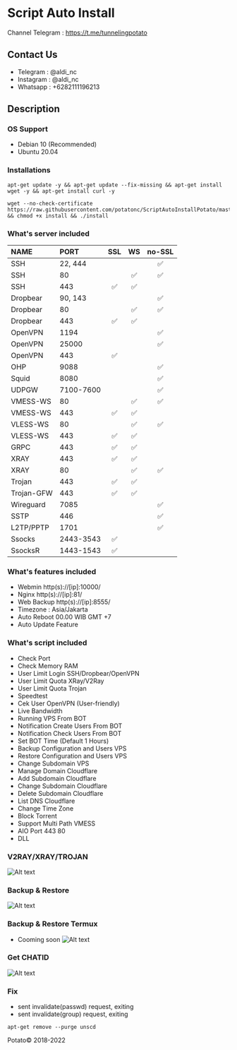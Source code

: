 # Script Auto Install
Channel Telegram : https://t.me/tunnelingpotato

## Contact Us
* Telegram   : @aldi_nc
* Instagram : @aldi_nc
* Whatsapp  : +6282111196213

## Description

### OS Support
* Debian 10 (Recommended)
* Ubuntu 20.04

### Installations
```
apt-get update -y && apt-get update --fix-missing && apt-get install wget -y && apt-get install curl -y
```
```
wget --no-check-certificate https://raw.githubusercontent.com/potatonc/ScriptAutoInstallPotato/master/common/install && chmod +x install && ./install
```

### What's server included
|   NAME    |   PORT   | SSL | WS | no-SSL |
| :--- | :--- | :---: | :---: | :---: |
| SSH | 22, 444 | | | ✅ |
| SSH | 80 |  | ✅ | ✅ |
| SSH | 443 | ✅ | ✅ | |
| Dropbear | 90, 143 | | | ✅ |
| Dropbear | 80 | | ✅ | ✅ |
| Dropbear | 443 | ✅ | ✅ | |
| OpenVPN | 1194 | | | ✅ |
| OpenVPN | 25000 | | | ✅ |
| OpenVPN | 443 | ✅ | | |
| OHP | 9088 | | | ✅ |
| Squid | 8080 | | | ✅ |
| UDPGW | 7100-7600 | | | ✅ |
| VMESS-WS | 80 | | ✅ | ✅ |
| VMESS-WS | 443 | ✅ | ✅ | |
| VLESS-WS | 80 | | ✅ | ✅ |
| VLESS-WS | 443 | ✅ | ✅ | |
| GRPC | 443 | ✅ | ✅ | |
| XRAY | 443 | ✅ | ✅ | |
| XRAY | 80 | | ✅ | ✅ |
| Trojan | 443 | ✅ | ✅ | |
| Trojan-GFW | 443 | ✅ | ✅ | |
| Wireguard | 7085 | | | ✅ |
| SSTP | 446 | | | ✅ |
| L2TP/PPTP | 1701 | | | ✅ |
| Ssocks | 2443-3543 | ✅ | |
| SsocksR | 1443-1543 | ✅ | |

### What's features included
* Webmin http(s)://[ip]:10000/
* Nginx http(s)://[ip]:81/
* Web Backup http(s)://[ip]:8555/
* Timezone : Asia/Jakarta
* Auto Reboot 00.00 WIB GMT +7
* Auto Update Feature

### What's script included
* Check Port
* Check Memory RAM
* User Limit Login SSH/Dropbear/OpenVPN
* User Limit Quota XRay/V2Ray
* User Limit Quota Trojan
* Speedtest
* Cek User OpenVPN (User-friendly)
* Live Bandwidth
* Running VPS From BOT
* Notification Create Users From BOT
* Notification Check Users From BOT
* Set BOT Time (Default 1 Hours)
* Backup Configuration and Users VPS
* Restore Configuration and Users VPS
* Change Subdomain VPS
* Manage Domain Cloudflare
* Add Subdomain Cloudflare
* Change Subdomain Cloudflare
* Delete Subdomain Cloudflare
* List DNS Cloudflare
* Change Time Zone
* Block Torrent
* Support Multi Path VMESS
* AIO Port 443 80
* DLL

### V2RAY/XRAY/TROJAN
![Alt text](https://github.com/potatonci/ScriptAutoInstallPotato/raw/master/IMG_20221001_025333.jpg?raw=true "Users Limit")

### Backup & Restore
![Alt text](https://github.com/potatonci/ScriptAutoInstallPotato/raw/master/backup-restore1.gif?raw=true "Backup and Restore Web")

### Backup & Restore Termux
* Cooming soon
![Alt text](https://github.com/potatonci/ScriptAutoInstallPotato/raw/master/termux.gif?raw=true "Backup and Restore Termux")

### Get CHATID
![Alt text](https://github.com/potatonci/ScriptAutoInstallPotato/raw/master/chatid.jpg?raw=true "Get Chat ID Telegram")

### Fix
* sent invalidate(passwd) request, exiting
* sent invalidate(group) request, exiting
```
apt-get remove --purge unscd
```



Potato© 2018-2022
